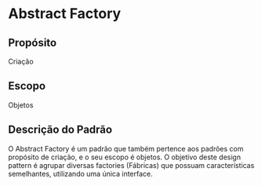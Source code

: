 # Abstract Factory 

## Propósito 
Criação

## Escopo 
Objetos 

## Descrição do Padrão
O Abstract Factory é um padrão que também pertence aos padrões com propósito de criação, e o seu escopo é objetos. O objetivo deste design pattern é agrupar diversas factories (Fábricas) que possuam características semelhantes, utilizando uma única interface.
